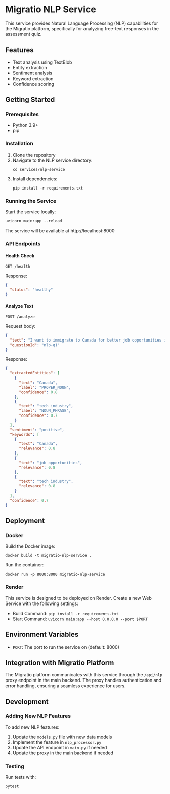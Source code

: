 # Migratio NLP Service

This service provides Natural Language Processing (NLP) capabilities for the Migratio platform, specifically for analyzing free-text responses in the assessment quiz.

## Features

- Text analysis using TextBlob
- Entity extraction
- Sentiment analysis
- Keyword extraction
- Confidence scoring

## Getting Started

### Prerequisites

- Python 3.9+
- pip

### Installation

1. Clone the repository
2. Navigate to the NLP service directory:
   ```
   cd services/nlp-service
   ```
3. Install dependencies:
   ```
   pip install -r requirements.txt
   ```

### Running the Service

Start the service locally:

```
uvicorn main:app --reload
```

The service will be available at http://localhost:8000

### API Endpoints

#### Health Check

```
GET /health
```

Response:
```json
{
  "status": "healthy"
}
```

#### Analyze Text

```
POST /analyze
```

Request body:
```json
{
  "text": "I want to immigrate to Canada for better job opportunities in the tech industry.",
  "questionId": "nlp-q1"
}
```

Response:
```json
{
  "extractedEntities": [
    {
      "text": "Canada",
      "label": "PROPER_NOUN",
      "confidence": 0.8
    },
    {
      "text": "tech industry",
      "label": "NOUN_PHRASE",
      "confidence": 0.7
    }
  ],
  "sentiment": "positive",
  "keywords": [
    {
      "text": "Canada",
      "relevance": 0.8
    },
    {
      "text": "job opportunities",
      "relevance": 0.8
    },
    {
      "text": "tech industry",
      "relevance": 0.8
    }
  ],
  "confidence": 0.7
}
```

## Deployment

### Docker

Build the Docker image:

```
docker build -t migratio-nlp-service .
```

Run the container:

```
docker run -p 8000:8000 migratio-nlp-service
```

### Render

This service is designed to be deployed on Render. Create a new Web Service with the following settings:

- Build Command: `pip install -r requirements.txt`
- Start Command: `uvicorn main:app --host 0.0.0.0 --port $PORT`

## Environment Variables

- `PORT`: The port to run the service on (default: 8000)

## Integration with Migratio Platform

The Migratio platform communicates with this service through the `/api/nlp` proxy endpoint in the main backend. The proxy handles authentication and error handling, ensuring a seamless experience for users.

## Development

### Adding New NLP Features

To add new NLP features:

1. Update the `models.py` file with new data models
2. Implement the feature in `nlp_processor.py`
3. Update the API endpoint in `main.py` if needed
4. Update the proxy in the main backend if needed

### Testing

Run tests with:

```
pytest
```
